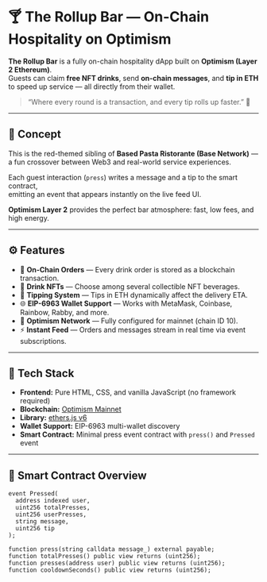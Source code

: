 # 🍸 The Rollup Bar — On-Chain Hospitality on Optimism

**The Rollup Bar** is a fully on-chain hospitality dApp built on **Optimism (Layer 2 Ethereum)**.  
Guests can claim **free NFT drinks**, send **on-chain messages**, and **tip in ETH** to speed up service — all directly from their wallet.

> “Where every round is a transaction, and every tip rolls up faster.” 🥂

---

## 🔴 Concept

This is the red-themed sibling of **Based Pasta Ristorante (Base Network)** —  
a fun crossover between Web3 and real-world service experiences.

Each guest interaction (`press`) writes a message and a tip to the smart contract,  
emitting an event that appears instantly on the live feed UI.

**Optimism Layer 2** provides the perfect bar atmosphere: fast, low fees, and high energy.

---

## ⚙️ Features

- 🧾 **On-Chain Orders** — Every drink order is stored as a blockchain transaction.  
- 🧉 **Drink NFTs** — Choose among several collectible NFT beverages.  
- 💸 **Tipping System** — Tips in ETH dynamically affect the delivery ETA.  
- 🌐 **EIP-6963 Wallet Support** — Works with MetaMask, Coinbase, Rainbow, Rabby, and more.  
- 🔴 **Optimism Network** — Fully configured for mainnet (chain ID 10).  
- ⚡ **Instant Feed** — Orders and messages stream in real time via event subscriptions.

---

## 🧩 Tech Stack

- **Frontend:** Pure HTML, CSS, and vanilla JavaScript (no framework required)  
- **Blockchain:** [Optimism Mainnet](https://optimism.io/)  
- **Library:** [ethers.js v6](https://docs.ethers.org/v6/)  
- **Wallet Support:** EIP-6963 multi-wallet discovery  
- **Smart Contract:** Minimal press event contract with `press()` and `Pressed` event

---

## 🧱 Smart Contract Overview

```solidity
event Pressed(
  address indexed user,
  uint256 totalPresses,
  uint256 userPresses,
  string message,
  uint256 tip
);

function press(string calldata message_) external payable;
function totalPresses() public view returns (uint256);
function presses(address user) public view returns (uint256);
function cooldownSeconds() public view returns (uint256);
